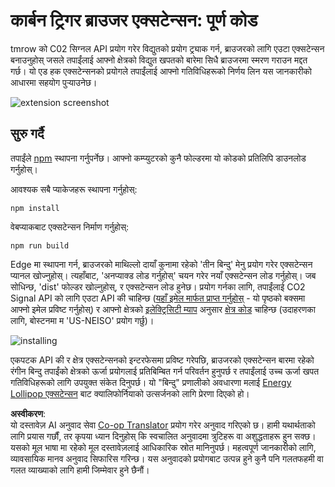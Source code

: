 <!--
CO_OP_TRANSLATOR_METADATA:
{
  "original_hash": "cbaf73f94a9ab4c680a10ef871e92948",
  "translation_date": "2025-08-25T23:52:38+00:00",
  "source_file": "5-browser-extension/solution/translation/README.es.md",
  "language_code": "ne"
}
-->
# कार्बन ट्रिगर ब्राउजर एक्सटेन्सन: पूर्ण कोड

tmrow को C02 सिग्नल API प्रयोग गरेर विद्युतको प्रयोग ट्र्याक गर्न, ब्राउजरको लागि एउटा एक्सटेन्सन बनाउनुहोस् जसले तपाईंलाई आफ्नो क्षेत्रको विद्युत खपतको बारेमा सिधै ब्राउजरमा स्मरण गराउन मद्दत गर्छ। यो एड हक एक्सटेन्सनको प्रयोगले तपाईंलाई आफ्नो गतिविधिहरूको निर्णय लिन यस जानकारीको आधारमा सहयोग पुर्‍याउनेछ।

![extension screenshot](../../../../../translated_images/extension-screenshot.352c4c3ba54e4041ad2f6af749d562cc5705f527b5826efd53d11c3528f5ae45.ne.png)

## सुरु गर्दै

तपाईंले [npm](https://npmjs.com) स्थापना गर्नुपर्नेछ। आफ्नो कम्प्युटरको कुनै फोल्डरमा यो कोडको प्रतिलिपि डाउनलोड गर्नुहोस्।

आवश्यक सबै प्याकेजहरू स्थापना गर्नुहोस्:

```
npm install
```

वेबप्याकबाट एक्सटेन्सन निर्माण गर्नुहोस्:

```
npm run build
```

Edge मा स्थापना गर्न, ब्राउजरको माथिल्लो दायाँ कुनामा रहेको 'तीन बिन्दु' मेनु प्रयोग गरेर एक्सटेन्सन प्यानल खोज्नुहोस्। त्यहाँबाट, 'अनप्याक्ड लोड गर्नुहोस्' चयन गरेर नयाँ एक्सटेन्सन लोड गर्नुहोस्। जब सोधिन्छ, 'dist' फोल्डर खोल्नुहोस्, र एक्सटेन्सन लोड हुनेछ। प्रयोग गर्नका लागि, तपाईंलाई CO2 Signal API को लागि एउटा API की चाहिन्छ ([यहाँ इमेल मार्फत प्राप्त गर्नुहोस्](https://www.co2signal.com/) - यो पृष्ठको बक्समा आफ्नो इमेल प्रविष्ट गर्नुहोस्) र आफ्नो क्षेत्रको [इलेक्ट्रिसिटी म्याप](https://www.electricitymap.org/map) अनुसार [क्षेत्र कोड](http://api.electricitymap.org/v3/zones) चाहिन्छ (उदाहरणका लागि, बोस्टनमा म 'US-NEISO' प्रयोग गर्छु)।

![installing](../../../../../translated_images/install-on-edge.8bd0ee3ca7dcda1c5334b5195603a43c864e3b38d088b03d57376d25e77b9459.ne.png)

एकपटक API की र क्षेत्र एक्सटेन्सनको इन्टरफेसमा प्रविष्ट गरेपछि, ब्राउजरको एक्सटेन्सन बारमा रहेको रंगीन बिन्दु तपाईंको क्षेत्रको ऊर्जा प्रयोगलाई प्रतिबिम्बित गर्न परिवर्तन हुनुपर्छ र तपाईंलाई उच्च ऊर्जा खपत गतिविधिहरूको लागि उपयुक्त संकेत दिनुपर्छ। यो "बिन्दु" प्रणालीको अवधारणा मलाई [Energy Lollipop एक्सटेन्सन](https://energylollipop.com/) बाट क्यालिफोर्नियाको उत्सर्जनको लागि प्रेरणा दिएको हो।

**अस्वीकरण**:  
यो दस्तावेज़ AI अनुवाद सेवा [Co-op Translator](https://github.com/Azure/co-op-translator) प्रयोग गरेर अनुवाद गरिएको छ। हामी यथार्थताको लागि प्रयास गर्छौं, तर कृपया ध्यान दिनुहोस् कि स्वचालित अनुवादमा त्रुटिहरू वा अशुद्धताहरू हुन सक्छ। यसको मूल भाषा मा रहेको मूल दस्तावेज़लाई आधिकारिक स्रोत मानिनुपर्छ। महत्वपूर्ण जानकारीको लागि, व्यावसायिक मानव अनुवाद सिफारिस गरिन्छ। यस अनुवादको प्रयोगबाट उत्पन्न हुने कुनै पनि गलतफहमी वा गलत व्याख्याको लागि हामी जिम्मेवार हुने छैनौं।